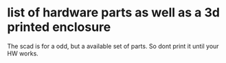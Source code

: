 # list of hardware parts as well as a 3d printed enclosure
The scad is for a odd, but a available set of parts. So dont print it until your HW works.
